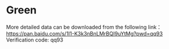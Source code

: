# Green
More detailed data can be downloaded from the following link：https://pan.baidu.com/s/1I1-K3k3nBnLMrBQI9uYtMg?pwd=qq93  Verification code: qq93
